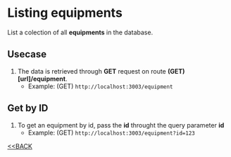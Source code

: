 # Listing equipments

List a colection of all **equipments** in the database.

## Usecase

1. The data is retrieved through **GET** request on route **(GET) [url]/equipment**.
   - Example: (GET) `http://localhost:3003/equipment`

## Get by ID

1. To get an equipment by id, pass the **id** throught the query parameter **id**
   - Example: (GET) `http://localhost:3003/equipment?id=123`

[<<BACK](../README.md)
